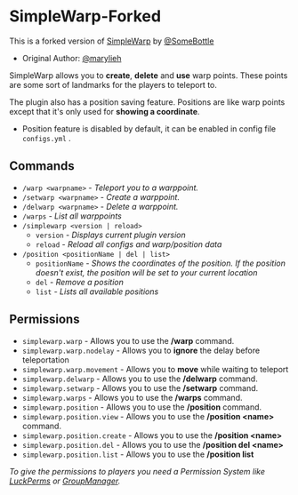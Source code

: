 # SimpleWarp-Forked

This is a forked version of [SimpleWarp](https://github.com/marylieh/SimpleWarpV3) by [@SomeBottle](https://github.com/SomeBottle)  

* Original Author: [@marylieh](https://github.com/marylieh)

SimpleWarp allows you to **create**, **delete** and **use**
warp points. These points are some sort of landmarks for the players to teleport to.

The plugin also has a position saving feature. Positions are like warp points except that it's only used for **showing a
coordinate**.

* Position feature is disabled by default, it can be enabled in config file `configs.yml` .

## Commands

* `/warp <warpname>` - *Teleport you to a warppoint.*
* `/setwarp <warpname>` - *Create a warppoint.*
* `/delwarp <warpname>` - *Delete a warppoint.*
* `/warps` - *List all warppoints*
* `/simplewarp <version | reload>`
    * `version` - *Displays current plugin version*
    * `reload` - *Reload all configs and warp/position data*
* `/position <positionName | del | list>`
    * `positionName` - *Shows the coordinates of the position. If the position doesn't exist, the position will be set
      to your current location*
    * `del` - *Remove a position*
    * `list` - *Lists all available positions*

## Permissions

* `simplewarp.warp` - Allows you to use the **/warp** command.
* `simplewarp.warp.nodelay` - Allows you to **ignore** the delay before teleportation
* `simplewarp.warp.movement` - Allows you to **move** while waiting to teleport
* `simplewarp.delwarp` - Allows you to use the **/delwarp** command.
* `simplewarp.setwarp` - Allows you to use the **/setwarp** command.
* `simplewarp.warps` - Allows you to use the **/warps** command.
* `simplewarp.position` - Allows you to use the **/position** command.
* `simplewarp.position.view` - Allows you to use the **/position \<name>** command.
* `simplewarp.position.create` - Allows you to use the **/position \<name>**
* `simplewarp.position.del` - Allows you to use the **/position del \<name>**
* `simplewarp.position.list` - Allows you to use the **/position list**

*To give the permissions to players you need a Permission System like [LuckPerms](https://luckperms.net/) or [GroupManager](https://github.com/ElgarL/GroupManager).*


